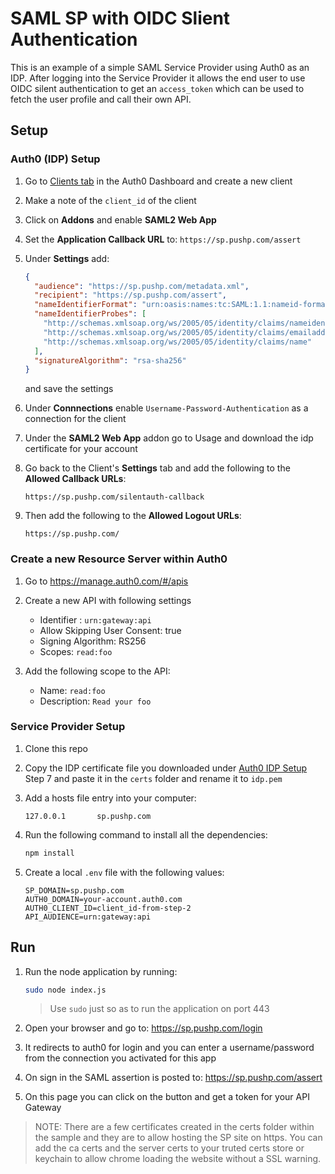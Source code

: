# SAML SP with OIDC Slient Authentication

This is an example of a simple SAML Service Provider using Auth0 as an IDP. After logging into the Service Provider it allows the end user to use OIDC silent authentication to get an `access_token` which can be used to fetch the user profile and call their own API.

## Setup

### Auth0 (IDP) Setup

1. Go to [Clients tab](https://manage.auth0.com/#/clients) in the Auth0 Dashboard and create a new client
2. Make a note of the `client_id` of the client
3. Click on **Addons** and enable **SAML2 Web App**
4. Set the **Application Callback URL** to: `https://sp.pushp.com/assert`
5. Under **Settings** add:
    ```json
    {
      "audience": "https://sp.pushp.com/metadata.xml",
      "recipient": "https://sp.pushp.com/assert",
      "nameIdentifierFormat": "urn:oasis:names:tc:SAML:1.1:nameid-format:unspecified",
      "nameIdentifierProbes": [
        "http://schemas.xmlsoap.org/ws/2005/05/identity/claims/nameidentifier",
        "http://schemas.xmlsoap.org/ws/2005/05/identity/claims/emailaddress",
        "http://schemas.xmlsoap.org/ws/2005/05/identity/claims/name"
      ],
      "signatureAlgorithm": "rsa-sha256"
    }
    ```
    and save the settings

6. Under **Connnections** enable `Username-Password-Authentication` as a connection for the client

7. Under the **SAML2 Web App** addon go to Usage and download the idp certificate for your account

8. Go back to the Client's **Settings** tab and add the following to the **Allowed Callback URLs**:
   ```
   https://sp.pushp.com/silentauth-callback
   ```

9. Then add the following to the **Allowed Logout URLs**:
   ```
   https://sp.pushp.com/
   ```

### Create a new Resource Server within Auth0

1. Go to https://manage.auth0.com/#/apis

2. Create a new API with following settings
   - Identifier : `urn:gateway:api`
   - Allow Skipping User Consent: true
   - Signing Algorithm: RS256
   - Scopes: `read:foo`

3. Add the following scope to the API:
   - Name: `read:foo`
   - Description: `Read your foo`

### Service Provider Setup

1. Clone this repo

2. Copy the IDP certificate file you downloaded under [Auth0 IDP Setup](#auth0-) Step 7 and paste it in the `certs` folder and rename it to `idp.pem`

3. Add a hosts file entry into your computer: 

    ```
    127.0.0.1       sp.pushp.com
    ```

4. Run the following command to install all the dependencies:

    ```bash
    npm install
    ```

5. Create a local `.env` file with the following values:

    ```
    SP_DOMAIN=sp.pushp.com
    AUTH0_DOMAIN=your-account.auth0.com
    AUTH0_CLIENT_ID=client_id-from-step-2
    API_AUDIENCE=urn:gateway:api
    ```

## Run

1. Run the node application by running:

    ```bash
    sudo node index.js
    ```
    > Use `sudo` just so as to run the application on port 443

2. Open your browser and go to: https://sp.pushp.com/login

3. It redirects to auth0 for login and you can enter a username/password from the connection you activated for this app

4. On sign in the SAML assertion is posted to: https://sp.pushp.com/assert 

5. On this page you can click on the button and get a token for your API Gateway

> NOTE: There are a few certificates created in the certs folder within the sample and they are to allow hosting the SP site on https. You can add the ca certs and the server certs to your truted certs store or keychain to allow chrome loading the website without a SSL warning.
